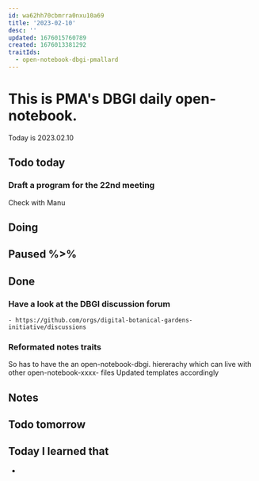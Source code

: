 ```yaml
---
id: wa62hh70cbmrra0nxu10a69
title: '2023-02-10'
desc: ''
updated: 1676015760789
created: 1676013381292
traitIds:
  - open-notebook-dbgi-pmallard
---
```



# This is PMA's DBGI daily open-notebook.

Today is 2023.02.10

## Todo today

### Draft a program for the 22nd meeting

Check with Manu


###

## Doing

## Paused %>% 

## Done
### Have a look at the DBGI discussion forum
    - https://github.com/orgs/digital-botanical-gardens-initiative/discussions
###

### Reformated notes traits 
So has to have the an open-notebook-dbgi. hiererachy which can live with other open-notebook-xxxx- files
Updated templates accordingly

## Notes

## Todo tomorrow

###
###
###


## Today I learned that

-